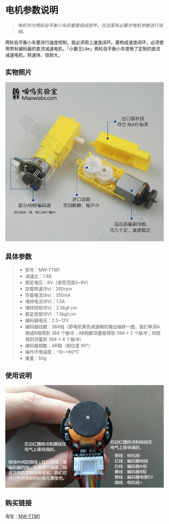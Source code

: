 # 电机参数说明

> *电机作为两轮自平衡小车的重要组成部件，在这里有必要对电机参数进行说明。*

两轮自平衡小车要进行速度控制，就必须用上速度闭环。要构成速度闭环，必须使用带有编码器的直流减速电机。「小霸王Lite」两轮自平衡小车使用了定制的直流减速电机，转速快、扭矩大。

## 实物照片

![带霍尔编码器直流减速电机TTM1 alt ><](img/TTM1-MOTOR33.jpg)

## 具体参数

> * 型号：MW-TTM1
> * 减速比：1:48
> * 额定电压：6V（承受范围3~9V）
> * 空载转速(6v)：260rpm
> * 空载电流(6v)：350mA
> * 堵转电流(6V)：1.5A
> * 堵转扭矩(6V)：2.5kgf.cm
> * 额定扭矩(6V)：1.5kgf.cm
> * 编码器电压：2.5~12V
> * 编码器线数：384线（即电机黄色减速箱的输出轴转一圈，我们单测A相或B相得到 384 个脉冲；AB相都测量能得到 384 × 2 个脉冲；四倍频则测量到 384 × 4 个脉冲）
> * 编码器相数：AB相（相位差 90°）
> * 操作环境温度：-10~+60℃
> * 重量：50g

## 使用说明

![电机接线使用说明](img/20210519181854.jpg)

## 购买链接

淘宝：[MW-TTM1](https://item.taobao.com/item.htm?spm=a230r.1.14.43.ba8240aaAilmh7&id=594681475706&ns=1&abbucket=16#detail)